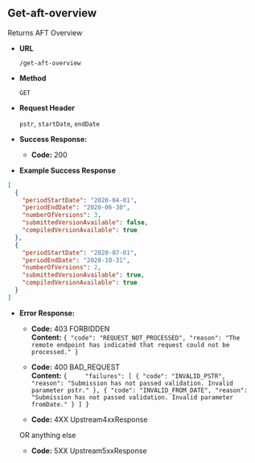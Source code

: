 Get-aft-overview
-----------------------
Returns AFT Overview

* **URL**

  `/get-aft-overview`

* **Method**

  `GET`

*  **Request Header**
    
   `pstr`,
   `startDate`,
   `endDate`

* **Success Response:**

  * **Code:** 200 
  
* **Example Success Response**

```json
[
  {
    "periodStartDate": "2020-04-01",
    "periodEndDate": "2020-06-30",
    "numberOfVersions": 3,
    "submittedVersionAvailable": false,
    "compiledVersionAvailable": true
  },
  {
    "periodStartDate": "2020-07-01",
    "periodEndDate": "2020-10-31",
    "numberOfVersions": 2,
    "submittedVersionAvailable": true,
    "compiledVersionAvailable": true
  }
]
```

* **Error Response:**

  * **Code:** 403 FORBIDDEN <br />
    **Content:** `{
                     "code": "REQUEST_NOT_PROCESSED",
                                       "reason": "The remote endpoint has indicated that request could not be processed."
                  }`
    
  * **Code:** 400 BAD_REQUEST <br />
    **Content:** `{    
                      "failures": [
                                                          {
                                                            "code": "INVALID_PSTR",
                                                            "reason": "Submission has not passed validation. Invalid parameter pstr."
                                                          },
                                                          {
                                                            "code": "INVALID_FROM_DATE",
                                                            "reason": "Submission has not passed validation. Invalid parameter fromDate."
                                                          }
                                                        ]
                  }`
    
  * **Code:** 4XX Upstream4xxResponse <br />

  OR anything else

  * **Code:** 5XX Upstream5xxResponse <br />